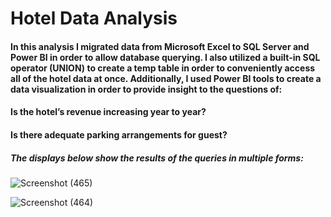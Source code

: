 # Hotel Data Analysis

#### In this analysis I migrated data from Microsoft Excel to SQL Server and Power BI in order to allow database querying. I also utilized a built-in SQL operator (UNION) to create a temp table in order to conveniently access all of the hotel data at once. Additionally, I used Power BI tools to create a data visualization in order to provide insight to the questions of:

#### Is the hotel’s revenue increasing year to year?
#### Is there adequate parking arrangements for guest?

##### The displays below show the results of the queries in multiple forms:
![Screenshot (465)](https://user-images.githubusercontent.com/79879124/236653140-36730c26-7738-4462-9516-3fdec3bf9dd4.png)

![Screenshot (464)](https://user-images.githubusercontent.com/79879124/236653143-46044ac8-ac97-4435-a258-d9f4106ffb98.png)
